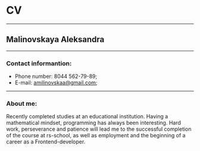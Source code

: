 #  CV
***
##  Malinovskaya Aleksandra
***
###  Contact informantion:
* Phone number: 8044 562-79-89;
* E-mail: amilinovskaa@gmail.com;
***
### About me:
Recently completed studies at an educational institution.
Having a mathematical mindset, programming has always been interesting.
Hard work, perseverance and patience will lead me to the successful completion of the course at rs-school, as well as employment and the beginning of a career as a Frontend-developer.